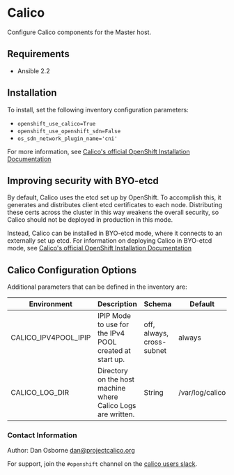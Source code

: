 # Calico

Configure Calico components for the Master host.

## Requirements

* Ansible 2.2

## Installation

To install, set the following inventory configuration parameters:

* `openshift_use_calico=True`
* `openshift_use_openshift_sdn=False`
* `os_sdn_network_plugin_name='cni'`

For more information, see [Calico's official OpenShift Installation Documentation](https://docs.projectcalico.org/latest/getting-started/openshift/installation#bring-your-own-etcd)

## Improving security with BYO-etcd

By default, Calico uses the etcd set up by OpenShift. To accomplish this, it generates and distributes client etcd certificates to each node.
Distributing these certs across the cluster in this way weakens the overall security,
so Calico should not be deployed in production in this mode.

Instead, Calico can be installed in BYO-etcd mode, where it connects to an externally
set up etcd. For information on deploying Calico in BYO-etcd mode, see 
[Calico's official OpenShift Installation Documentation](https://docs.projectcalico.org/latest/getting-started/openshift/installation#bring-your-own-etcd)

## Calico Configuration Options

Additional parameters that can be defined in the inventory are:

| Environment | Description | Schema | Default |   
|---------|----------------------|---------|---------|
| CALICO_IPV4POOL_IPIP | IPIP Mode to use for the IPv4 POOL created at start up.	| off, always, cross-subnet	| always |
| CALICO_LOG_DIR | Directory on the host machine where Calico Logs are written.| String	| /var/log/calico |

### Contact Information

Author: Dan Osborne <dan@projectcalico.org>

For support, join the `#openshift` channel on the [calico users slack](calicousers.slack.com).
